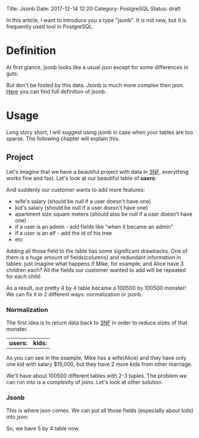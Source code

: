 Title: Jsonb
Date: 2017-12-14 12:20
Category: PostgreSQL
Status: draft

<script type="text/javascript" src="https://www.gstatic.com/charts/loader.js"></script>

[//]: <> (# Jsonb outline:- definition- usage- benchmarks- future work)

In this article, I want to introduce you a type "jsonb". It is not new, but it is frequently used tool in PostgreSQL.

# Definition
At first glance, jsonb looks like a usual json except for some differences in guts:

<script type="text/javascript">
      google.charts.load('current', {'packages':['table']});
      google.charts.setOnLoadCallback(drawTable);

      function drawTable() {
        var data = new google.visualization.DataTable();
        data.addColumn('string', 'Comment');
        data.addColumn('string', 'Example');
        data.addColumn('string', 'Json');
        data.addColumn('string', 'Jsonb');
        
        // TODO: find out how to show spaces!!!
        data.addRows([
          ['unique keys', 'select \'{"0":0, "1":1, "0":2}\'::json;','{"0":0, "1":1, "0":2}', '{"1":1, "0":2}'],
          ['no identation',  'select \'{"0":0, "1":1,&nbsp;&nbsp;&nbsp;&nbsp;"0":2}\'::json;',  '{"0":0, "1":1, &nbsp;&nbsp;&nbsp;&nbsp;"0":2}', '{"1":1, "0":2}']
        ]);
		
        var table = new google.visualization.Table(document.getElementById('definition_table'));

        table.draw(data, {showRowNumber: true, width: '100%', height: '100%', allowHtml: true});
      }
</script>
<div id="definition_table"></div>


But don't be fooled by this data. Jsonb is much more complex then json. [Here][jsonb] you can find full definition of jsonb.

# Usage
Long story short, I will suggest using jsonb in case when your tables are too sparse. The following chapter will explain this.

## Project
Let's imagine that we have a beautiful project with data in [3NF][3NF], everything works fine and fast. Let's look at our beautiful table of **users**:

<script type="text/javascript">
      google.charts.load('current', {'packages':['table']});
      google.charts.setOnLoadCallback(drawTable);

      function drawTable() {
        var data = new google.visualization.DataTable();
        data.addColumn('string', 'Name');
        data.addColumn('number', 'Salary');
        data.addRows([
          ['Mike',  {v: 10000, f: '$10,000'}],
          ['Jim',   {v:8000,   f: '$8,000'}],
          ['Alice', {v: 12500, f: '$12,500'}],
          ['Bob',   {v: 7000,  f: '$7,000'}],
        ]);

        var table = new google.visualization.Table(document.getElementById('usage_table'));

        table.draw(data, {showRowNumber: true, width: '30%', height: '30%'});
      }
</script>
<center>
<div id="usage_table"></div>
</center>

And suddenly our customer wants to add more features:

- wife's salary (should be null if a user doesn't have one)
- kid's salary (should be null if a user doesn't have one)
- apartment size square meters (should also be null if a user doesn't have one)
- if a user is an admin - add fields like "when it became an admin" 
- if a user is an elf - add the id of his tree
- etc

Adding all those field to the table has some significant drawbacks. One of them is a huge amount of fields(columns) and redundant information in tables: just imagine what happens if Mike, for example, and Alice have 3 children each? All the fields our customer wanted to add will be repeated for each child:

<script type="text/javascript">
      google.charts.load('current', {'packages':['table']});
      google.charts.setOnLoadCallback(drawTable);

      function drawTable() {
        var data = new google.visualization.DataTable();
        data.addColumn('string', 'Name');
        data.addColumn('number', 'Salary');
        data.addColumn('number', 'wife\'s salary');
        data.addColumn('number', 'kids salary');
        data.addColumn('number', 'apartment size');
        data.addColumn('string', 'etc');
        data.addRows([
          ['Mike',  {v: 10000, f: '$10,000'},  {v: 1000, f: '$1,000'}, {v: 15000, f: '$15,000'}, 42, '...'],
          ['Mike',  {v: 10000, f: '$10,000'},  {v: 1000, f: '$1,000'}, {v: 5000, f: '$5,000'}, 42, '...'],
          ['Mike',  {v: 10000, f: '$10,000'},  {v: 1000, f: '$1,000'}, {v: 23000, f: '$23,000'}, 42, '...'],
          ['Jim',   {v:8000,   f: '$8,000'},   {v: 8000, f: '$8,000'}, null, 100, '...'],
          ['Alice', {v: 12500, f: '$12,500'},  null, {v: 15000, f: '$15,000'}, 78, '...'],
          ['Alice', {v: 12500, f: '$12,500'},  null, {v: 4000, f: '$4,000'}, 78, '...'],
          ['Alice', {v: 12500, f: '$12,500'},  null, {v: 100000, f: '$100,000'}, 78, '...'],
          ['Bob',   {v: 7000,  f: '$7,000'},   null, null, null, '...'],
        ]);

        var table = new google.visualization.Table(document.getElementById('usage_table_3'));

        table.draw(data, {showRowNumber: true, width: '90%', height: '90%'});
      }
</script>
<center>
<div id="usage_table_3"></div>
</center>

As a result, our pretty 4 by 4 table became a 100500 by 100500 monster! We can fix it in 2 different ways: normalization or jsonb.

### Normalization
The first idea is to return data back to [3NF][3NF] in order to reduce sizes of that monster.

<script type="text/javascript">
      google.charts.load('current', {'packages':['table']});
      google.charts.setOnLoadCallback(drawTable);

      function drawTable() {
        var data1 = new google.visualization.DataTable();
        data1.addColumn('string', 'Name');
        data1.addColumn('number', 'Salary');
        data1.addColumn('number', 'Wife');
        data1.addColumn('number', 'apartment size');
        data1.addColumn('string', 'etc');
        data1.addRows([
          ['Mike',  {v: 10000, f: '$10,000'}, 3, 42, '...'],
          ['Jim',   {v:8000,   f: '$8,000'},  null, 100, '...'],
          ['Alice', {v: 12500, f: '$12,500'}, null, 78, '...'],
          ['Bob',   {v: 7000,  f: '$7,000'},  null, null, '...'],
        ]);

        var table = new google.visualization.Table(document.getElementById('normalization_table_1'));

        table.draw(data1, {showRowNumber: true, width: '100%', height: '100%'});
        
        var data2 = new google.visualization.DataTable();
        data2.addColumn('number', 'Salary');
        data2.addColumn('number', 'Parent 1');
        data2.addColumn('number', 'Parent 2');
        data2.addColumn('string', 'etc');
        data2.addRows([
          [{v: 15000, f: '$15,000'}, 1, 3, '...'],
          [{v: 5000, f: '$5,000'}, 1, null, '...'],
          [{v: 23000, f: '$23,000'}, 1, null, '...'],
          [{v: 100000, f: '$100,000'}, 3, null, '...'],
          [{v: 4000,  f: '$4,000'},  3, null, '...'],
        ]);

        var table = new google.visualization.Table(document.getElementById('normalization_table_2'));

        table.draw(data2, {showRowNumber: true, width: '100%', height: '100%'});
      }
</script>

<center><div id="entities"></div></center>
<table>
<tr>
<td><b>users:</b><div id="normalization_table_1"></div></td>
<td><b>kids:</b><div id="normalization_table_2"></div></td>
</tr>
</table>

As you can see in the example, Mike has a wife(Alice) and they have only one kid with salary $15,000, but they have 2 more kids from other marriage.

<!-- TODO: add more tables -->

We'll have about 100500 different tables with 2-3 tuples. The problem we can run into is a complexity of joins. Let's look at other solution.

### Jsonb

This is where json comes. We can put all those fields (especially about kids) into json:

<script type="text/javascript">
      google.charts.load('current', {'packages':['table']});
      google.charts.setOnLoadCallback(drawTable);

      function drawTable() {
        var data = new google.visualization.DataTable();
        data.addColumn('string', 'Name');
        data.addColumn('number', 'Salary');
        data.addColumn('string', 'extra fields');
        data.addRows([
          ['Mike',  {v: 10000, f: '$10,000'},  "{'wife\'s salary':$15,000, 'kids salary':[$1,000, $5,000, $23,000], 'apartment size':42, 'etc':'...'}"],
          ['Jim',   {v:8000,   f: '$8,000'},   "{'wife\'s salary':$8,000, 'apartment size':100, 'etc':'...'}"],
          ['Alice', {v: 12500, f: '$12,500'},  "{'wife\'s salary':$15,000, 'kids salary':[$1,000, $4,000, $100,000], 'apartment size':78, 'etc':'...'}"],
          ['Bob',   {v: 7000,  f: '$7,000'},   "{'etc':'...'}"],
        ]);

        var table = new google.visualization.Table(document.getElementById('usage_table_4'));

        table.draw(data, {showRowNumber: true, width: '100%', height: '100%'});
      }
</script>

<div id="usage_table_4"></div>

So, we have 5 by 4 table now.


[//]: <> (src)
[pyGen]: https://github.com/ankarion/jsonb_plperl/blob/master/sql/bench/gen_tests.py
[jsonb_plperl]: https://github.com/ankarion/jsonb_plperl

[//]: <> (img)


[//]: <> (articles)
[3NF]: https://en.wikipedia.org/wiki/Third_normal_form
[jsonb]: https://www.postgresql.org/docs/9.6/static/functions-json.html
